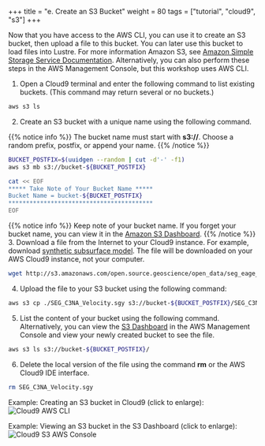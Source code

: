 +++
title = "e. Create an S3 Bucket"
weight = 80
tags = ["tutorial", "cloud9", "s3"]
+++

Now that you have access to the AWS CLI, you can use it to create an S3 bucket, then upload a file to this bucket. You can later use this bucket to load files into Lustre. For more information Amazon S3, see [Amazon Simple Storage Service Documentation](https://docs.aws.amazon.com/s3/index.html).
Alternatively, you can also perform these steps in the AWS Management Console, but this workshop uses AWS CLI.  

1. Open a Cloud9 terminal and enter the following command to list existing buckets. (This command may return several or no buckets.)
```bash
aws s3 ls
```
2. Create an S3 bucket with a unique name using the following command. 

{{% notice info %}}
The bucket name must start with **s3://**.
Choose a random prefix, postfix, or append your name. 
{{% /notice %}}

```bash
BUCKET_POSTFIX=$(uuidgen --random | cut -d'-' -f1)
aws s3 mb s3://bucket-${BUCKET_POSTFIX}

cat << EOF
***** Take Note of Your Bucket Name *****
Bucket Name = bucket-${BUCKET_POSTFIX}
*****************************************
EOF


```
{{% notice info %}}
Keep note of your bucket name. If you forget your bucket name, you can view it in the [Amazon S3 Dashboard](https://s3.console.aws.amazon.com/s3/home).
{{% /notice %}}
3. Download a file from the Internet to your Cloud9 instance. For example, download [synthetic subsurface model](https://wiki.seg.org/wiki/SEG_C3_45_shot). The file will be downloaded on your AWS Cloud9 instance, not your computer.
```bash
wget http://s3.amazonaws.com/open.source.geoscience/open_data/seg_eage_salt/SEG_C3NA_Velocity.sgy
```
<!-- I tested both the aws s3 cp and wget versions. Results are as follows: cp = 9 sec, wget = 7 sec -->
4. Upload the file to your S3 bucket using the following command:
```bash
aws s3 cp ./SEG_C3NA_Velocity.sgy s3://bucket-${BUCKET_POSTFIX}/SEG_C3NA_Velocity.sgy
```
5. List the content of your bucket using the following command. Alternatively, you can view the [S3 Dashboard](https://console.aws.amazon.com/s3/) in the AWS Management Console and view your newly created bucket to see the file.
```bash
aws s3 ls s3://bucket-${BUCKET_POSTFIX}/
```
6. Delete the local version of the file using the command **rm** or the AWS Cloud9 IDE interface.
```bash
rm SEG_C3NA_Velocity.sgy
```
Example: Creating an S3 bucket in Cloud9 (click to enlarge):
![Cloud9 AWS CLI](/images/introductory-steps/cloud9-aws-cli.png)

Example: Viewing an S3 bucket in the S3 Dashboard (click to enlarge):
![Cloud9 S3 AWS Console](/images/introductory-steps/cloud9-s3.png)



